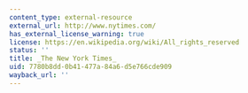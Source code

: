 ```yaml
---
content_type: external-resource
external_url: http://www.nytimes.com/
has_external_license_warning: true
license: https://en.wikipedia.org/wiki/All_rights_reserved
status: ''
title: _The New York Times_
uid: 7780b8dd-0b41-477a-84a6-d5e766cde909
wayback_url: ''
---
```

